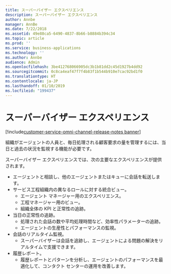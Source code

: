 ```yaml
---
title: スーパーバイザー エクスペリエンス
description: スーパーバイザー エクスペリエンス
author: Annbe
manager: AnnBe
ms.date: 7/22/2018
ms.assetid: 49e88ca5-6490-4837-8b66-b8884b394c34
ms.topic: article
ms.prod: ''
ms.service: business-applications
ms.technology: ''
ms.author: Annbe
audience: Admin
ms.openlocfilehash: 3be412768066905dc3b1b81dd2c45d1927b4dd92
ms.sourcegitcommit: 0c8ca4eaf47f7f4b83f1b544b910e7cac92bd1f0
ms.translationtype: HT
ms.contentlocale: ja-JP
ms.lasthandoff: 01/10/2019
ms.locfileid: "199437"
---
```

#  <a name="supervisor-experience"></a>スーパーバイザー エクスペリエンス

[!include[customer-service-omni-channel-release-notes banner](../../includes/customer-service-omni-channel-release-notes.md)]

組織がエージェントの人員と、毎日処理される顧客要求の量を管理するには、当日と過去の状況を監視する機能が必要です。 

スーパーバイザー エクスペリエンスでは、次の主要なエクスペリエンスが提供されます。

-   エージェントと相談し、他のエージェントまたはキューに会話を転送します。 
-   サービス工程組織内の異なるロールに対する統合ビュー。
    -   エージェント マネージャー用のエクスペリエンス。
    -   工程マネージャー用のビュー。
    -   組織全体の KPI と正常性の追跡。
-   当日の正常性の追跡。
    -   処理された会話の数や平均処理時間など、効率性パラメーターの追跡。
    -   エージェントの生産性とパフォーマンスの監視。
-   会話のリアルタイム監視。
    -   スーパーバイザーは会話を追跡し、エージェントによる問題の解決をリアルタイムで支援できます。
-   履歴レポート。
    - 履歴レポートとパターンを分析し、エージェントのパフォーマンスを最適化して、コンタクト センターの運用を改善します。